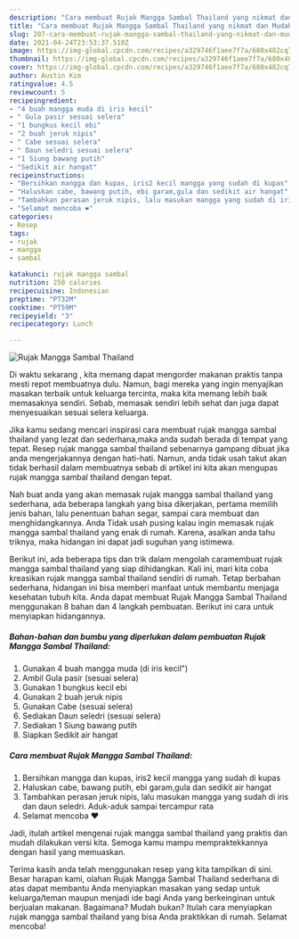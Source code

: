 ```yaml
---
description: "Cara membuat Rujak Mangga Sambal Thailand yang nikmat dan Mudah Dibuat"
title: "Cara membuat Rujak Mangga Sambal Thailand yang nikmat dan Mudah Dibuat"
slug: 207-cara-membuat-rujak-mangga-sambal-thailand-yang-nikmat-dan-mudah-dibuat
date: 2021-04-24T23:53:37.510Z
image: https://img-global.cpcdn.com/recipes/a329746f1aee7f7a/680x482cq70/rujak-mangga-sambal-thailand-foto-resep-utama.jpg
thumbnail: https://img-global.cpcdn.com/recipes/a329746f1aee7f7a/680x482cq70/rujak-mangga-sambal-thailand-foto-resep-utama.jpg
cover: https://img-global.cpcdn.com/recipes/a329746f1aee7f7a/680x482cq70/rujak-mangga-sambal-thailand-foto-resep-utama.jpg
author: Austin Kim
ratingvalue: 4.5
reviewcount: 5
recipeingredient:
- "4 buah mangga muda di iris kecil"
- " Gula pasir sesuai selera"
- "1 bungkus kecil ebi"
- "2 buah jeruk nipis"
- " Cabe sesuai selera"
- " Daun seledri sesuai selera"
- "1 Siung bawang putih"
- "Sedikit air hangat"
recipeinstructions:
- "Bersihkan mangga dan kupas, iris2 kecil mangga yang sudah di kupas"
- "Haluskan cabe, bawang putih, ebi garam,gula dan sedikit air hangat"
- "Tambahkan perasan jeruk nipis, lalu masukan mangga yang sudah di iris dan daun seledri. Aduk-aduk sampai tercampur rata"
- "Selamat mencoba ❤"
categories:
- Resep
tags:
- rujak
- mangga
- sambal

katakunci: rujak mangga sambal 
nutrition: 250 calories
recipecuisine: Indonesian
preptime: "PT32M"
cooktime: "PT59M"
recipeyield: "3"
recipecategory: Lunch

---
```



![Rujak Mangga Sambal Thailand](https://img-global.cpcdn.com/recipes/a329746f1aee7f7a/680x482cq70/rujak-mangga-sambal-thailand-foto-resep-utama.jpg)

Di waktu  sekarang , kita memang dapat mengorder makanan praktis tanpa mesti repot membuatnya dulu. Namun, bagi mereka yang ingin menyajikan masakan terbaik untuk keluarga tercinta, maka kita memang lebih baik memasaknya sendiri. Sebab, memasak sendiri lebih sehat dan juga dapat menyesuaikan sesuai selera keluarga.

Jika kamu sedang mencari inspirasi cara membuat rujak mangga sambal thailand yang lezat dan sederhana,maka anda sudah berada di tempat yang tepat. Resep rujak mangga sambal thailand  sebenarnya gampang dibuat jika anda mengerjakannya dengan hati-hati. Namun, anda tidak usah takut akan tidak berhasil dalam membuatnya 
sebab di artikel ini kita akan mengupas rujak mangga sambal thailand dengan tepat.  



Nah buat anda yang akan memasak rujak mangga sambal thailand yang sederhana, ada beberapa langkah yang bisa dikerjakan, pertama memilih jenis bahan, lalu penentuan bahan segar, sampai cara membuat dan menghidangkannya. Anda Tidak usah pusing kalau ingin memasak rujak mangga sambal thailand yang enak di rumah. Karena, asalkan anda  tahu triknya, maka hidangan ini dapat jadi suguhan yang istimewa.

Berikut ini, ada beberapa tips dan trik dalam mengolah caramembuat rujak mangga sambal thailand yang siap dihidangkan. Kali ini, mari kita coba kreasikan rujak mangga sambal thailand sendiri di rumah. Tetap berbahan sederhana, hidangan ini bisa memberi manfaat untuk membantu menjaga kesehatan tubuh kita. Anda dapat membuat Rujak Mangga Sambal Thailand menggunakan 8 bahan dan 4 langkah pembuatan. Berikut ini cara untuk menyiapkan hidangannya.

<!--inarticleads1-->

##### Bahan-bahan dan bumbu yang diperlukan dalam pembuatan Rujak Mangga Sambal Thailand:

1. Gunakan 4 buah mangga muda (di iris kecil&#34;)
1. Ambil  Gula pasir (sesuai selera)
1. Gunakan 1 bungkus kecil ebi
1. Gunakan 2 buah jeruk nipis
1. Gunakan  Cabe (sesuai selera)
1. Sediakan  Daun seledri (sesuai selera)
1. Sediakan 1 Siung bawang putih
1. Siapkan Sedikit air hangat




<!--inarticleads2-->

##### Cara membuat Rujak Mangga Sambal Thailand:

1. Bersihkan mangga dan kupas, iris2 kecil mangga yang sudah di kupas
1. Haluskan cabe, bawang putih, ebi garam,gula dan sedikit air hangat
1. Tambahkan perasan jeruk nipis, lalu masukan mangga yang sudah di iris dan daun seledri. Aduk-aduk sampai tercampur rata
1. Selamat mencoba ❤




Jadi, itulah artikel mengenai  rujak mangga sambal thailand  yang praktis dan mudah dilakukan versi kita. Semoga kamu mampu mempraktekkannya dengan hasil yang memuaskan. 

Terima kasih anda telah menggunakan resep yang kita tampilkan di sini. Besar harapan kami, olahan  Rujak Mangga Sambal Thailand sederhana di atas dapat membantu Anda menyiapkan masakan yang sedap untuk keluarga/teman maupun menjadi ide bagi Anda yang berkeinginan untuk berjualan makanan. Bagaimana? Mudah bukan? Itulah cara menyiapkan rujak mangga sambal thailand yang bisa Anda praktikkan di rumah. Selamat mencoba!

